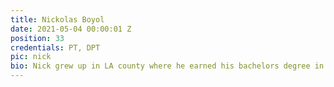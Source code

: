 ```yaml
---
title: Nickolas Boyol
date: 2021-05-04 00:00:01 Z
position: 33
credentials: PT, DPT
pic: nick
bio: Nick grew up in LA county where he earned his bachelors degree in Kinesiology Clinical Exercise Science at California State University Fullerton. He moved to north county San Diego to obtain his Doctorate of Physical Therapy from the University of St. Augustine for Health Sciences. He enjoys getting patients back to being able to do the things that they enjoy. He enjoys hanging out with his dog, hiking, and grilling/cooking with his family.
---
```

